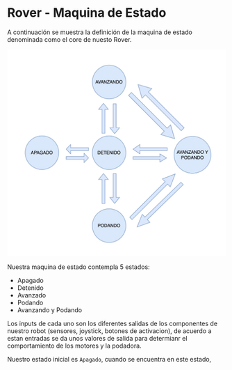 # Rover - Maquina de Estado

A continuación se muestra la definición de la maquina de estado denominada como el core de nuesto Rover.

![image](./docs/state_machine.jpeg)

Nuestra maquina de estado contempla 5 estados: 
- Apagado
- Detenido 
- Avanzado
- Podando
- Avanzando y Podando

Los inputs de cada uno son los diferentes salidas de los componentes de nuestro robot (sensores, joystick, botones de activacion), de acuerdo a estan entradas se da unos valores de salida para determianr el comportamiento de los motores y la podadora.

Nuestro estado inicial es `Apagado`, cuando se encuentra en este estado,
